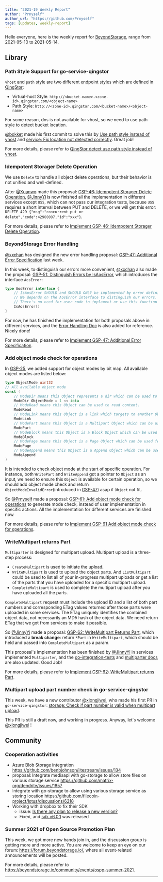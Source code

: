 ```yaml
---
title: "2021-19 Weekly Report"
author: "Prnyself"
author_url: "https://github.com/Prnyself"
tags: [updates, weekly-report]
---
```


Hello everyone, here is the weekly report for [BeyondStorage](https://beyondstorage.io), range from 2021-05-10 to 2021-05-14.

## Library

### Path Style Support for go-service-qingstor

`vhost` and `path` style are two different endpoint styles which are defined in [QingStor](https://docs.qingcloud.com/qingstor/#%E5%8C%BA%E5%9F%9F%E5%8F%8A%E8%AE%BF%E9%97%AE%E5%9F%9F%E5%90%8D):

- Virtual-host Style: `http://<bucket-name>.<zone-id>.qingstor.com/<object-name>`
- Path Style: `http://<zone-id>.qingstor.com/<bucket-name>/<object-name>`

For some reason, dns is not available for vhost, so we need to use path style to detect bucket location.

[@bokket] made his first commit to solve this by [Use path style instead of vhost](https://github.com/beyondstorage/go-service-qingstor/pull/43) 
and [service: Fix location not detected correctly](https://github.com/beyondstorage/go-service-qingstor/pull/45). Great job!  

For more details, please refer
to [QingStor detect use path style instead of vhost](https://github.com/beyondstorage/go-service-qingstor/issues/1).

### Idempotent Storager Delete Operation

We use `Delete` to handle all object delete operations, but their behavior is not unified and well-defined.

After [@Xuanwo] made this
proposal: [GSP-46: Idempotent Storager Delete Operation](https://github.com/beyondstorage/specs/blob/master/rfcs/46-idempotent-delete.md), 
[@JinnyYi] is now finished all the implementation in different services except `USS`, which can not pass our integration tests,
because `USS` requires a short interval between PUT and DELETE, or we will get this error:
`DELETE 429 {"msg":"concurrent put or delete","code":42900007,"id":"xxx"}`.

For more details, please refer
to [Implement GSP-46: Idempotent Storager Delete Operation](https://github.com/beyondstorage/go-storage/issues/554).

### BeyondStorage Error Handling

[@xxchan] has designed the new error handling proposal: 
[GSP-47: Additional Error Specification](https://github.com/beyondstorage/specs/blob/master/rfcs/47-additional-error-specification.md) last week.

In this week, to distinguish our errors more convenient, [@xxchan] also made the proposal:
[GSP-51: Distinguish Errors by IsAosError](https://github.com/beyondstorage/specs/pull/51), which introduces the interface `AosError`:

```go
type AosError interface {
	// IsAosError SHOULD and SHOULD ONLY be implemented by error definitions in go-storage & go-service-*.
	// We depends on the AosError interface to distinguish our errors.
	// There's no need for user code to implement or use this function and interface.
	IsAosError()
}
```

For now, he has finished the implementation for both proposals above in different services, 
and the [Error Handling Doc](/docs/go-storage/handling-errors) is also added for reference. Nicely done!

For more details, please refer
to [Implement GSP-47: Additional Error Specification](https://github.com/beyondstorage/go-storage/issues/558).

### Add object mode check for operations

In [GSP-25](https://github.com/beyondstorage/specs/blob/master/rfcs/25-object-mode.md), 
we added support for object modes by bit map. All available object modes are listed below:

```go
type ObjectMode uint32
// All available object mode
const (
    // ModeDir means this Object represents a dir which can be used to list with dir mode.
    ModeDir ObjectMode = 1 << iota
    // ModeRead means this Object can be used to read content.
    ModeRead
    // ModeLink means this Object is a link which targets to another Object.
    ModeLink
    // ModePart means this Object is a Multipart Object which can be used for multipart operations.
    ModePart
    // ModeBlock means this Object is a Block Object which can be used for block operations.
    ModeBlock
    // ModePage means this Object is a Page Object which can be used for random write with offset.
    ModePage
    // ModeAppend means this Object is a Append Object which can be used for append.
    ModeAppend
)
```

It is intended to check object mode at the start of specific operation. For instance, both `WritePart`
and `WriteAppend` got a pointer to `Object` as an input, we need to ensure this `Object` is available
for certain operation, so we should add object mode check and 
return `ObjectModeInvalidError`(introduced in [GSP-47](https://github.com/beyondstorage/specs/blob/master/rfcs/47-additional-error-specification.md)) asap if `Object` not fit.

So [@Prnyself] made a proposal: [GSP-61: Add object mode check for operations](https://github.com/beyondstorage/specs/blob/master/rfcs/61-add-object-mode-check-for-operations.md) 
to generate mode check, instead of user implementation in specific actions. All the implementation for different services are finished now.

For more details, please refer
to [Implement GSP-61 Add object mode check for operations](https://github.com/beyondstorage/go-storage/issues/557).

### WriteMultipart returns Part

`Multiparter` is designed for multipart upload. Multipart upload is a three-step process:

- `CreateMultipart` is used to initiate the upload.
- `WriteMultipart` is used to upload the object parts. And `ListMultipart` could be used to list all of your in-progress multipart uploads or get a list of the parts that you have uploaded for a specific multipart upload.
- `CompleteMultipart` is used to complete the multipart upload after you have uploaded all the parts.

`CompleteMultipart` request must include the upload ID and a list of both part numbers and corresponding ETag values returned after those parts were uploaded in some services. 
The ETag uniquely identifies the combined object data, not necessarily an MD5 hash of the object data. We need return ETag that we got from services to make it possible.

So [@JinnyYi] made a proposal: [GSP-62: WriteMultipart Returns Part](https://github.com/beyondstorage/specs/blob/master/rfcs/62-writemultipart-returns-part.md), 
which introduced a **break change**: return `*Part` in `WriteMultipart`, which should be held and passed into `CompleteMultipart` as a param.

This proposal's implementation has been finished by [@JinnyYi] in services implemented `Multiparter`, and the [go-integration-tests](https://github.com/beyondstorage/go-integration-test) 
and [multiparter docs](/docs/go-storage/operations/multiparter/index) are also updated. Good Job!

For more details, please refer
to [Implement GSP-62: WriteMultipart returns Part](https://github.com/beyondstorage/go-storage/issues/571).

### Multipart upload part number check in go-service-qingstor

This week, we have a new contributor [@xiongjiwei], who made his first PR in `go-service-qingstor`: 
[storage: Check if part number is valid when multipart upload](https://github.com/beyondstorage/go-service-qingstor/pull/48).

This PR is still a draft now, and working in progress. Anyway, let's welcome [@xiongjiwei] !

## Community

### Cooperation activities

- Azure Blob Storage integration <https://github.com/benbjohnson/litestream/issues/134>
- proposal: Integrate mediaapi with go-storage to allow store files on various storage service <https://github.com/matrix-org/dendrite/issues/1857>
- Integrate with go-storage to allow using various storage service as storing location <https://github.com/filecoin-project/lotus/discussions/6218>
- Working with dropbox to fix their SDK
  - issue: [Is there any plan to release a new version?](https://github.com/dropbox/dropbox-sdk-go-unofficial/issues/77)
  - Fixed, and [sdk v6.0.1](https://github.com/dropbox/dropbox-sdk-go-unofficial/releases/tag/v6.0.1) was released
  
### Summer 2021 of Open Source Promotion Plan

This week, we got more new hands join in, and the discussion group is getting more and more active. 
You are welcome to keep an eye on our forum: <https://forum.beyondstorage.io/>, where all event-related announcements will be posted.

For more details, please refer to <https://beyondstorage.io/community/events/ospp-summer-2021>.

---

[go-storage]: https://github.com/beyondstorage/go-storage

[go-integration-test]: https://github.com/beyondstorage/go-integration-test

[@bokket]: https://github.com/bokket

[@JinnyYi]: https://github.com/JinnyYi

[@Prnyself]: https://github.com/Prnyself

[@xiongjiwei]: https://github.com/xiongjiwei

[@Xuanwo]: https://github.com/Xuanwo

[@xxchan]: https://github.com/xxchan